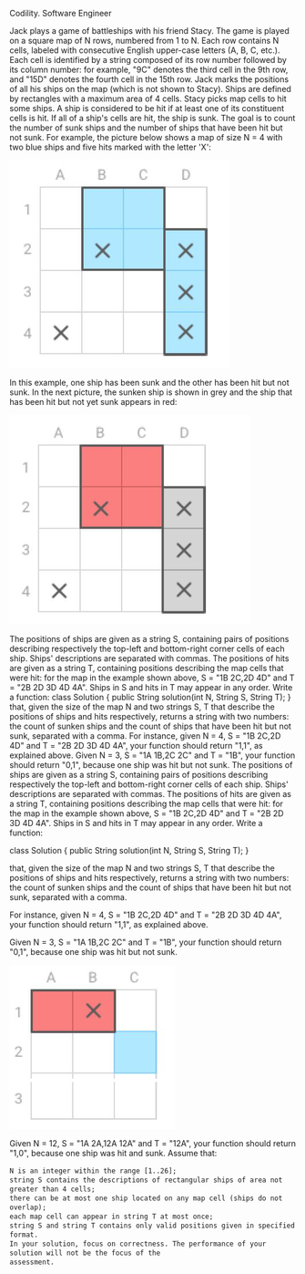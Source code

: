 Codility. Software Engineer

Jack plays a game of battleships with his friend Stacy. The game is played on a square map of N
rows, numbered from 1 to N. Each row contains N cells, labeled with consecutive English upper-case
letters (A, B, C, etc.). Each cell is identified by a string composed of its row number followed by its
column number: for example, "9C" denotes the third cell in the 9th row, and "15D" denotes the
fourth cell in the 15th row.
Jack marks the positions of all his ships on the map (which is not shown to Stacy). Ships are defined
by rectangles with a maximum area of 4 cells. Stacy picks map cells to hit some ships. A ship is
considered to be hit if at least one of its constituent cells is hit. If all of a ship's cells are hit, the ship is
sunk.
The goal is to count the number of sunk ships and the number of ships that have been hit but not
sunk.
For example, the picture below shows a map of size N = 4 with two blue ships and five hits marked
with the letter 'X':

![1](./assets/1.png)

In this example, one ship has been sunk and the other has been hit but not sunk. In the next picture,
the sunken ship is shown in grey and the ship that has been hit but not yet sunk appears in red:

![2](./assets/2.png)

The positions of ships are given as a string S, containing pairs of positions describing respectively the
top-left and bottom-right corner cells of each ship. Ships' descriptions are separated with commas.
The positions of hits are given as a string T, containing positions describing the map cells that were
hit: for the map in the example shown above, S = "1B 2C,2D 4D" and T = "2B 2D 3D 4D 4A". Ships in
S and hits in T may appear in any order.
Write a function:
class Solution { public String solution(int N, String S, String T); }
that, given the size of the map N and two strings S, T that describe the positions of ships and hits
respectively, returns a string with two numbers: the count of sunken ships and the count of ships that
have been hit but not sunk, separated with a comma.
For instance, given N = 4, S = "1B 2C,2D 4D" and T = "2B 2D 3D 4D 4A", your function should return
"1,1", as explained above.
Given N = 3, S = "1A 1B,2C 2C" and T = "1B", your function should return "0,1", because one ship
was hit but not sunk.
The positions of ships are given as a string S, containing pairs of positions describing respectively the
top-left and bottom-right corner cells of each ship. Ships' descriptions are separated with commas.
The positions of hits are given as a string T, containing positions describing the map cells that were
hit: for the map in the example shown above, S = "1B 2C,2D 4D" and T = "2B 2D 3D 4D 4A". Ships in
S and hits in T may appear in any order.
Write a function:

class Solution { public String solution(int N, String S, String T); }

that, given the size of the map N and two strings S, T that describe the positions of ships and hits
respectively, returns a string with two numbers: the count of sunken ships and the count of ships that
have been hit but not sunk, separated with a comma.

For instance, given N = 4, S = "1B 2C,2D 4D" and T = "2B 2D 3D 4D 4A", your function should return
"1,1", as explained above.

Given N = 3, S = "1A 1B,2C 2C" and T = "1B", your function should return "0,1", because one ship
was hit but not sunk.

![3](./assets/3.png)

Given N = 12, S = "1A 2A,12A 12A" and T = "12A", your function should return "1,0", because one
ship was hit and sunk.
Assume that:
```angular2
N is an integer within the range [1..26];
string S contains the descriptions of rectangular ships of area not greater than 4 cells;
there can be at most one ship located on any map cell (ships do not overlap);
each map cell can appear in string T at most once;
string S and string T contains only valid positions given in specified format.
In your solution, focus on correctness. The performance of your solution will not be the focus of the
assessment.
```
